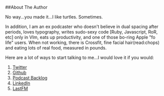 ##About The Author

No way...you made it...I like turtles. Sometimes. 

In addition, I am an ex podcaster who doesn't believe in dual spacing after periods, loves typography, writes sudo-sexy code [Ruby, Javascript, RoR, etc] only in VIm, eats up productivity, and one of those bo-ring Apple "fo life" users. When not working, there is Crossfit, fine facial hair(read:chops) and eating lots of real food, measured in pounds. 

Here are a lot of ways to start talking to me...I would love it if you would:

1. [Twitter][1]
2. [Github][2]
3. [Podcast Backlog][3]
4. [LinkedIn][4]
5. [LastFM][5]

[1]: http://twitter.com/#!/braidn
[2]: https://github.com/bradendouglass
[3]: #
[4]: http://www.linkedin.com/in/bradendouglass
[5]: http://www.last.fm/user/gefunk